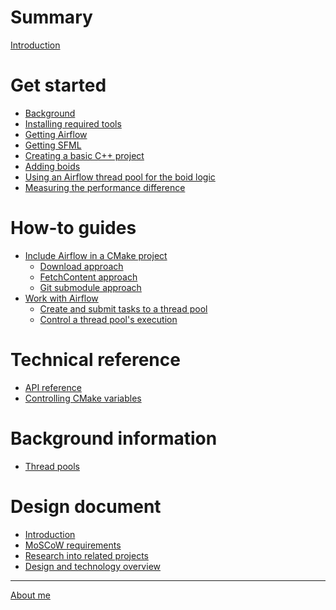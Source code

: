 # Summary

[Introduction]()

# Get started

- [Background]()
- [Installing required tools]()
- [Getting Airflow]()
- [Getting SFML]()
- [Creating a basic C++ project]()
- [Adding boids]()
- [Using an Airflow thread pool for the boid logic]()
- [Measuring the performance difference]()

# How-to guides

- [Include Airflow in a CMake project]()
    - [Download approach]()
    - [FetchContent approach]()
    - [Git submodule approach]()
- [Work with Airflow]()
    - [Create and submit tasks to a thread pool]()
    - [Control a thread pool's execution]()

# Technical reference

- [API reference]()
- [Controlling CMake variables]()

# Background information

- [Thread pools]()

# Design document

- [Introduction]()
- [MoSCoW requirements]()
- [Research into related projects]()
- [Design and technology overview]()

---

[About me]()
